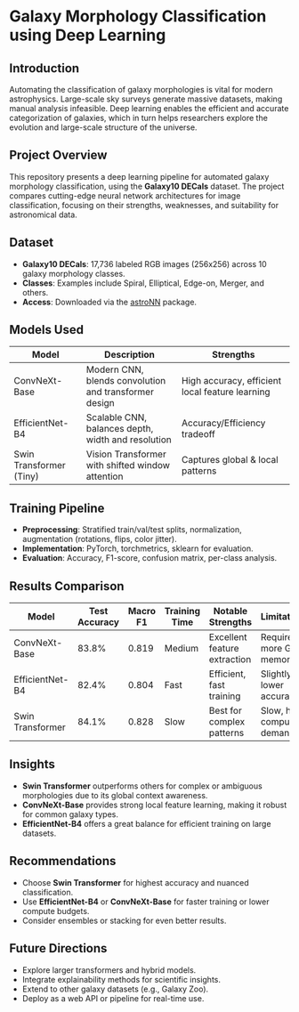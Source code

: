 # Galaxy Morphology Classification using Deep Learning

## Introduction

Automating the classification of galaxy morphologies is vital for modern astrophysics. Large-scale sky surveys generate massive datasets, making manual analysis infeasible. Deep learning enables the efficient and accurate categorization of galaxies, which in turn helps researchers explore the evolution and large-scale structure of the universe.

## Project Overview

This repository presents a deep learning pipeline for automated galaxy morphology classification, using the **Galaxy10 DECals** dataset. The project compares cutting-edge neural network architectures for image classification, focusing on their strengths, weaknesses, and suitability for astronomical data.

## Dataset

- **Galaxy10 DECals**: 17,736 labeled RGB images (256x256) across 10 galaxy morphology classes.
- **Classes**: Examples include Spiral, Elliptical, Edge-on, Merger, and others.
- **Access**: Downloaded via the [astroNN](https://astronn.readthedocs.io/en/latest/galaxy10.html) package.

## Models Used

| Model                  | Description                                                       | Strengths                        |
|------------------------|-------------------------------------------------------------------|----------------------------------|
| ConvNeXt-Base          | Modern CNN, blends convolution and transformer design             | High accuracy, efficient local feature learning |
| EfficientNet-B4        | Scalable CNN, balances depth, width and resolution                | Accuracy/Efficiency tradeoff     |
| Swin Transformer (Tiny)| Vision Transformer with shifted window attention                  | Captures global & local patterns |

## Training Pipeline

- **Preprocessing**: Stratified train/val/test splits, normalization, augmentation (rotations, flips, color jitter).
- **Implementation**: PyTorch, torchmetrics, sklearn for evaluation.
- **Evaluation**: Accuracy, F1-score, confusion matrix, per-class analysis.

## Results Comparison

| Model                | Test Accuracy | Macro F1 | Training Time | Notable Strengths        | Limitations                  |
|----------------------|--------------|----------|--------------|--------------------------|------------------------------|
| ConvNeXt-Base        | 83.8%        | 0.819    | Medium       | Excellent feature extraction | Requires more GPU memory     |
| EfficientNet-B4      | 82.4%        | 0.804    | Fast         | Efficient, fast training     | Slightly lower accuracy      |
| Swin Transformer     | 84.1%        | 0.828    | Slow         | Best for complex patterns    | Slow, high compute demand    |

## Insights

- **Swin Transformer** outperforms others for complex or ambiguous morphologies due to its global context awareness.
- **ConvNeXt-Base** provides strong local feature learning, making it robust for common galaxy types.
- **EfficientNet-B4** offers a great balance for efficient training on large datasets.

## Recommendations

- Choose **Swin Transformer** for highest accuracy and nuanced classification.
- Use **EfficientNet-B4** or **ConvNeXt-Base** for faster training or lower compute budgets.
- Consider ensembles or stacking for even better results.

## Future Directions

- Explore larger transformers and hybrid models.
- Integrate explainability methods for scientific insights.
- Extend to other galaxy datasets (e.g., Galaxy Zoo).
- Deploy as a web API or pipeline for real-time use.
